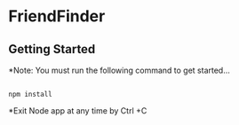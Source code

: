 # FriendFinder


## Getting Started

*Note: You must run the following command to get started...

``` $bash

npm install

```

*Exit Node app at any time by Ctrl +C


